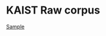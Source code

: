 # KAIST Raw corpus
 
[Sample](../sample/kaist.txt)
 
<!-- MARKDOWN-AUTO-DOCS:START (CODE:src=../../../ekorpkit/resources/corpora/kaist.yaml) --> 
<!-- MARKDOWN-AUTO-DOCS:END -->
